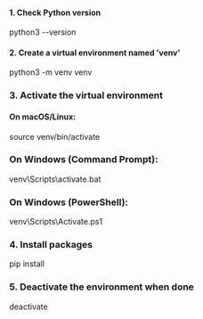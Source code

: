 #### 1. Check Python version
python3 --version

#### 2. Create a virtual environment named 'venv'
python3 -m venv venv

### 3. Activate the virtual environment
#### On macOS/Linux:
source venv/bin/activate

### On Windows (Command Prompt):
venv\Scripts\activate.bat

### On Windows (PowerShell):
venv\Scripts\Activate.ps1

### 4. Install packages
pip install <package-name>

### 5. Deactivate the environment when done
deactivate
